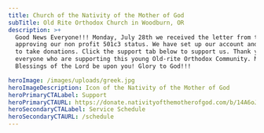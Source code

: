 ```yaml
---
title: Church of the Nativity of the Mother of God
subTitle: Old Rite Orthodox Church in Woodburn, OR
description: >+
  Good News Everyone!!! Monday, July 28th we received the letter from the IRS
  approving our non profit 501c3 status. We have set up our account and are able
  to take donations. Click the support tab below to support us. Thank you to
  everyone who are supporting this young Old-rite Orthodox Community. May the
  Blessings of the Lord be upon you! Glory to God!!!

heroImage: /images/uploads/greek.jpg
heroImageDescription: Icon of the Nativity of the Mother of God
heroPrimaryCTALabel: Support
heroPrimaryCTAURL: https://donate.nativityofthemotherofgod.com/b/14A6oJakr1TD3Zs7DBeQM00
heroSecondaryCTALabel: Service Schedule
heroSecondaryCTAURL: /schedule
---
```

